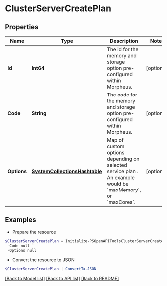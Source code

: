 # ClusterServerCreatePlan
## Properties

Name | Type | Description | Notes
------------ | ------------- | ------------- | -------------
**Id** | **Int64** | The id for the memory and storage option pre-configured within Morpheus. | [optional] 
**Code** | **String** | The code for the memory and storage option pre-configured within Morpheus. | [optional] 
**Options** | [**SystemCollectionsHashtable**](.md) | Map of custom options depending on selected service plan . An example would be &#x60;maxMemory&#x60;, or &#x60;maxCores&#x60;. | [optional] 

## Examples

- Prepare the resource
```powershell
$ClusterServerCreatePlan = Initialize-PSOpenAPIToolsClusterServerCreatePlan  -Id null `
 -Code null `
 -Options null
```

- Convert the resource to JSON
```powershell
$ClusterServerCreatePlan | ConvertTo-JSON
```

[[Back to Model list]](../README.md#documentation-for-models) [[Back to API list]](../README.md#documentation-for-api-endpoints) [[Back to README]](../README.md)

